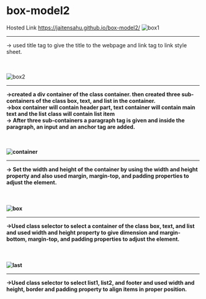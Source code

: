 # box-model2
Hosted Link https://jaitensahu.github.io/box-model2/
![box1](https://github.com/jaitensahu/box-model2/assets/127736781/a8620154-97fb-46f9-a936-ef106d6675e3)
<br><hr>
-> used title tag to give the title to the webpage and link tag to link style sheet.
<br><br><br>

![box2](https://github.com/jaitensahu/box-model2/assets/127736781/eeccb0bd-0371-4e6c-bcf7-dea3fad0abff)
<b><hr>
->created a div container of the class container. then created three sub-containers of the class box, text, and list in the container. <br>
->box container will contain header part, text container will contain main text and the list class will contain list item<br>
-> After three sub-containers a paragraph tag is given and inside the paragraph, an input and an anchor tag are added.<br>
<br><br>

![container](https://github.com/jaitensahu/box-model2/assets/127736781/b057e3f3-8e24-4f80-be13-44ae17be03f4)
<br><hr>
-> Set the width and height of the container by using the width and height property and also used margin, margin-top, and padding properties to adjust the element.<br>
<br><br><br>
![box](https://github.com/jaitensahu/box-model2/assets/127736781/23544eb2-0c4c-464e-884f-28d5e3eca4b4)
<br><hr>
->Used class selector to select a container of the class box, text, and list and used width and height property to give dimension and margin-bottom, margin-top, and padding properties to adjust the element.<br>
<br><br><br>
![last](https://github.com/jaitensahu/box-model2/assets/127736781/146e0df8-f624-4118-84a9-d0cef15a5456)
<br><hr>
->Used class selector to select list1, list2, and footer and used width and height, border and padding property to align items in proper position.
<br>
